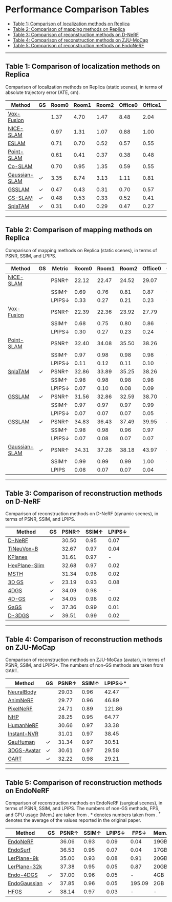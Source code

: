 # Performance Comparison Tables

- [Table 1: Comparison of localization methods on Replica](#table-1-comparison-of-localization-methods-on-replica)
- [Table 2: Comparison of mapping methods on Replica](#table-2-comparison-of-mapping-methods-on-replica)
- [Table 3: Comparison of reconstruction methods on D-NeRF](#table-3-comparison-of-reconstruction-methods-on-d-nerf)
- [Table 4: Comparison of reconstruction methods on ZJU-MoCap](#table-4-comparison-of-reconstruction-methods-on-zju-mocap)
- [Table 5: Comparison of reconstruction methods on EndoNeRF](#table-5-comparison-of-reconstruction-methods-on-endonerf)

---

## Table 1: Comparison of localization methods on Replica

Comparison of localization methods on Replica (static scenes), in terms of absolute trajectory error (ATE, cm).

| Method                                                       | GS   | Room0                           | Room1                           | Room2                           | Office0                         | Office1                         | Office2                         | Office3                         | Office4                         | Average                         |
| ------------------------------------------------------------ | ---- | ------------------------------- | ------------------------------- | ------------------------------- | ------------------------------- | ------------------------------- | ------------------------------- | ------------------------------- | ------------------------------- | ------------------------------- |
| [Vox-Fusion](https://github.com/zju3dv/Vox-Fusion)           |      | 1.37                            | 4.70                            | 1.47                            | 8.48                            | 2.04                            | 2.58                            | 1.11                            | 2.94                            | 3.09                            |
| [NICE-SLAM](https://github.com/cvg/nice-slam)                |      | 0.97                            | 1.31                            | 1.07                            | 0.88                            | 1.00                            | 1.06                            | 1.10                            | 1.13                            | 1.06                            |
| [ESLAM](https://github.com/idiap/ESLAM)                      |      | 0.71                            | 0.70                            | 0.52                            | 0.57                            | 0.55                            | 0.58                            | 0.72                            | 0.63 | 0.63                            |
| [Point-SLAM](https://github.com/eriksandstroem/Point-SLAM)   |      | 0.61                            | 0.41 | 0.37                            | 0.38  | 0.48                            | 0.54                            | 0.69                            | 0.72                            | 0.52                            |
| [Co-SLAM](https://github.com/HengyiWang/Co-SLAM)             |      | 0.70                            | 0.95                            | 1.35                            | 0.59                            | 0.55                            | 2.03                            | 1.56                            | 0.72                            | 1.00                            |
| [Gaussian-SLAM](https://github.com/VladimirYugay/Gaussian-SLAM) | ✓    | 3.35                            | 8.74                            | 3.13                            | 1.11                            | 0.81                            | 0.78                            | 1.08                            | 7.21                            | 3.27                            |
| [GSSLAM](https://github.com/muskie82/MonoGS)                 | ✓    | 0.47 | 0.43                            | 0.31 | 0.70                            | 0.57                            | 0.31 | 0.31  | 0.31                            | 0.79                            |
| [GS-SLAM](https://github.com/yanchi-3dv/diff-gaussian-rasterization-for-gsslam) | ✓    | 0.48                            | 0.53                            | 0.33                            | 0.52                            | 0.41 | 0.59                            | 0.46                            | 0.70                            | 0.50 |
| [SplaTAM](https://github.com/spla-tam/SplaTAM)               | ✓    | 0.31  | 0.40  | 0.29  | 0.47 | 0.27  | 0.29  | 0.32 | 0.55  | 0.36  |

---

## Table 2: Comparison of mapping methods on Replica

Comparison of mapping methods on Replica (static scenes), in terms of PSNR, SSIM, and LPIPS.

| Method                                                       | GS   | Metric | Room0                            | Room1                               | Room2                            | Office0                          | Office1                          | Office2                             | Office3                              | Office4                          | Average                          | FPS  |
| ------------------------------------------------------------ | ---- | ------ | -------------------------------- | ----------------------------------- | -------------------------------- | -------------------------------- | -------------------------------- | ----------------------------------- | ------------------------------------ | -------------------------------- | -------------------------------- | ---- |
| [NICE-SLAM](https://github.com/cvg/nice-slam)                |      | PSNR↑  | 22.12                            | 22.47                               | 24.52                            | 29.07                            | 30.34                            | 19.66                               | 22.23                                | 24.94                            | 24.42                            | 0.81 |
|                                                              |      | SSIM↑  | 0.69                             | 0.76                                | 0.81                             | 0.87                             | 0.89                             | 0.80                                | 0.80                                 | 0.86                             | 0.81                             |      |
|                                                              |      | LPIPS↓ | 0.33                             | 0.27                                | 0.21                             | 0.23                             | 0.18                             | 0.23                                | 0.21                                 | 0.20                             | 0.23                             |      |
| [Vox-Fusion](https://github.com/zju3dv/Vox-Fusion)           |      | PSNR↑  | 22.39                            | 22.36                               | 23.92                            | 27.79                            | 29.83                            | 20.33                               | 23.47                                | 25.21                            | 24.41                            | 2.17 |
|                                                              |      | SSIM↑  | 0.68                             | 0.75                                | 0.80                             | 0.86                             | 0.88                             | 0.79                                | 0.80                                 | 0.85                             | 0.80                             |      |
|                                                              |      | LPIPS↓ | 0.30                             | 0.27                                | 0.23                             | 0.24                             | 0.18                             | 0.24                                | 0.21                                 | 0.20                             | 0.24                             |      |
| [Point-SLAM](https://github.com/eriksandstroem/Point-SLAM)   |      | PSNR↑  | 32.40                            | 34.08                               | 35.50                            | 38.26                            | 39.16                            | 33.99    | 33.48      | 33.49                            | 35.17                            | 1.33 |
|                                                              |      | SSIM↑  | 0.97                             | 0.98                                | 0.98                             | 0.98                             | 0.98                             | 0.96                                | 0.96                                 | 0.98                             | 0.97                             |      |
|                                                              |      | LPIPS↓ | 0.11                             | 0.12                                | 0.11                             | 0.10                             | 0.12                             | 0.16                                | 0.13                                 | 0.14                             | 0.12                             |      |
| [SplaTAM](https://github.com/spla-tam/SplaTAM)               | ✓    | PSNR↑  | 32.86                            | 33.89                               | 35.25                            | 38.26                            | 39.17                            | 31.97                               | 29.70                                | 31.81                            | 34.11                            | -    |
|                                                              |      | SSIM↑  | 0.98   | 0.98      | 0.98   | 0.98                             | 0.98                             | 0.95                                | 0.95                                 | 0.97                             |                                  |      |
|                                                              |      | LPIPS↓ | 0.07  | 0.10                                | 0.08                             | 0.09                             | 0.09                             | 0.10                                | 0.12                                 | 0.15                             | 0.10                             |      |
| [GSSLAM](https://github.com/yanchi-3dv/diff-gaussian-rasterization-for-gsslam) | ✓    | PSNR↑  | 31.56                            | 32.86                               | 32.59                            | 38.70                            | 41.17  | 32.36                               | 32.03                                | 32.92                            | 34.27                            | -    |
|                                                              |      | SSIM↑  | 0.97                             | 0.97                                | 0.97                             | 0.99  | 0.99  | 0.98     | 0.98      | 0.97  | 0.97  |      |
|                                                              |      | LPIPS↓ | 0.07  | 0.07     | 0.07  | 0.05   | 0.03   | 0.09                                | 0.11                                 | 0.11                             | 0.08                             |      |
| [GSSLAM](https://github.com/muskie82/MonoGS)                 | ✓    | PSNR↑  | 34.83 | 	36.43 | 37.49  | 39.95  | 42.09   | 	36.24 | 	36.70 | 36.07 | 37.50  | 769  |
|                                                              |      | SSIM↑  | 0.98  | 0.98     | 0.96                             | 0.97                             | 0.98   | 0.98      | 0.98       | 0.96                             | 0.98   |      |
|                                                              |      | LPIPS↓ | 0.07  | 0.08                                | 0.07  | 0.07  | 0.06  | 0.08                                | 0.07      | 0.10                             | 0.07  |      |
| [Gaussian-SLAM](https://github.com/VladimirYugay/gaussian-slam)   | ✓    | PSNR↑  | 34.31  | 37.28    | 38.18   | 43.97   | 43.56 | 37.39      | 36.48       | 40.19   | 38.90   | -    |
|                                                              |      | SSIM↑  | 0.99    | 0.99       | 0.99    | 1.00    | 0.99    | 0.99       | 0.99        | 1.00    | 0.99    | -    |
|                                                              |      | LPIPS  | 0.08                             | 0.07      | 0.07   | 0.04    | 0.04    | 0.07      | 0.07       | 0.07   | 0.07   | -    |

---

## Table 3: Comparison of reconstruction methods on D-NeRF

Comparison of reconstruction methods on D-NeRF (dynamic scenes), in terms of PSNR, SSIM, and LPIPS.

| Method                                                       | GS   | PSNR↑                            | SSIM↑                         | LPIPS↓                          |
| ------------------------------------------------------------ | ---- | -------------------------------- | ----------------------------- | ------------------------------- |
| [D-NeRF](https://github.com/albertpumarola/D-NeRF)           |      | 30.50                            | 0.95                          | 0.07                            |
| [TiNeuVox-B](https://github.com/hustvl/TiNeuVox)             |      | 32.67                            | 0.97                          | 0.04                            |
| [KPlanes](https://github.com/sarafridov/K-Planes)            |      | 31.61                            | 0.97                          | -                               |
| [HexPlane-Slim](https://github.com/Caoang327/HexPlane)       |      | 32.68                            | 0.97                          | 0.02                            |
| [MSTH](https://github.com/masked-spacetime-hashing/msth)     |      | 31.34                            | 0.98                          | 0.02                            |
| [3D GS](https://github.com/graphdeco-inria/gaussian-splatting) | ✓    | 23.19                            | 0.93                          | 0.08                            |
| [4DGS](https://github.com/fudan-zvg/4d-gaussian-splatting)   | ✓    | 34.09                            | 0.98                          | -                               |
| [4D-GS](https://github.com/hustvl/4DGaussians)               | ✓    | 34.05                            | 0.98                          | 0.02                            |
| [GaGS](https://github.com/zhichengLuxx/GaGS)                 | ✓    | 37.36 | 0.99 | 0.01   |
| [D-3DGS](https://github.com/ingra14m/Deformable-3D-Gaussians) | ✓    | 39.51   | 0.99 | 0.02 |

---

## Table 4: Comparison of reconstruction methods on ZJU-MoCap

Comparison of reconstruction methods on ZJU-MoCap (avatar), in terms of PSNR, SSIM, and LPIPS\*. The numbers of non-GS methods are taken from GART.

| Method                                                       | GS   | PSNR↑                            | SSIM↑                         | LPIPS↓\*                         |
| ------------------------------------------------------------ | ---- | -------------------------------- | ----------------------------- | -------------------------------- |
| [NeuralBody](https://github.com/zju3dv/neuralbody)           |      | 29.03                            | 0.96                          | 42.47                            |
| [AnimNeRF](https://github.com/JanaldoChen/Anim-NeRF)         |      | 29.77                            | 0.96                          | 46.89                            |
| [PixelNeRF](https://github.com/sxyu/pixel-nerf)              |      | 24.71                            | 0.89                          | 121.86                           |
| [NHP](https://github.com/YoungJoongUNC/Neural_Human_Performer) |      | 28.25                            | 0.95                          | 64.77                            |
| [HumanNeRF](https://github.com/chungyiweng/humannerf)        |      | 30.66                            | 0.97                          | 33.38                            |
| [Instant-NVR](https://github.com/zju3dv/instant-nvr)         |      | 31.01                            | 0.97                          | 38.45                            |
| [GauHuman](https://github.com/skhu101/GauHuman)              | ✓    | 31.34  | 0.97                          | 30.51                            |
| [3DGS-Avatar](https://github.com/mikeqzy/3dgs-avatar-release) | ✓    | 30.61                            | 0.97                          | 29.58                            |
| [GART](https://github.com/JiahuiLei/GART)                    | ✓    | 32.22   | 0.98 | 29.21 |

---

## Table 5: Comparison of reconstruction methods on EndoNeRF

Comparison of reconstruction methods on EndoNeRF (surgical scenes), in terms of PSNR, SSIM, and LPIPS. The numbers of non-GS methods, FPS, and GPU usage (Mem.) are taken from . \* denotes numbers taken from . <sup>†</sup> denotes the average of the values reported in the original paper.

| Method                                                  | GS   | PSNR↑                            | SSIM↑                           | LPIPS↓                         | FPS↓   | Mem.↓ |
| ------------------------------------------------------- | ---- | -------------------------------- | ------------------------------- | ------------------------------ | ------ | ----- |
| [EndoNeRF](https://github.com/med-air/EndoNeRF)         |      | 36.06                            | 0.93                            | 0.09                           | 0.04   | 19GB  |
| [EndoSurf](https://github.com/Ruyi-Zha/endosurf)        |      | 36.53                            | 0.95                            | 0.07                           | 0.04   | 17GB  |
| [LerPlane-9k](https://github.com/Loping151/ForPlane)    |      | 35.00                            | 0.93                            | 0.08                           | 0.91   | 20GB  |
| [LerPlane-32k](https://github.com/Loping151/ForPlane)   |      | 37.38 | 0.95                            | 0.05                           | 0.87   | 20GB  |
| [Endo-4DGS](https://github.com/lastbasket/Endo-4DGS)    | ✓    | 37.00                            | 0.96 | 0.05                           | -      | 4GB   |
| [EndoGaussian](https://github.com/CUHK-AIM-Group/EndoGaussian) | ✓    | 37.85  | 0.96 | 0.05                           | 195.09 | 2GB   |
| [HFGS](https://github.com/Maxwell-Zhao/HFGS)                                                    | ✓    | 38.14   | 0.97   | 0.03  | -      | -     |
